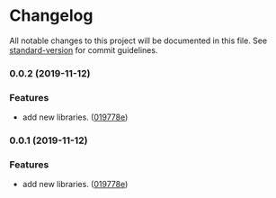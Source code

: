 # Changelog

All notable changes to this project will be documented in this file. See [standard-version](https://github.com/conventional-changelog/standard-version) for commit guidelines.

### 0.0.2 (2019-11-12)


### Features

* add new libraries. ([019778e](https://github.com/hackzfy/angular-material-project/commit/019778e6cb0d72c776f48a6bffeb7b0b3980098e))

### 0.0.1 (2019-11-12)


### Features

* add new libraries. ([019778e](https://github.com/hackzfy/angular-material-project/commit/019778e6cb0d72c776f48a6bffeb7b0b3980098e))
